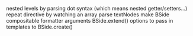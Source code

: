 nested levels by parsing dot syntax (which means nested getter/setters...)
repeat directive by watching an array
parse textNodes
make BSide compositable
formatter arguments
BSide.extend()
options to pass in templates to BSide.create()